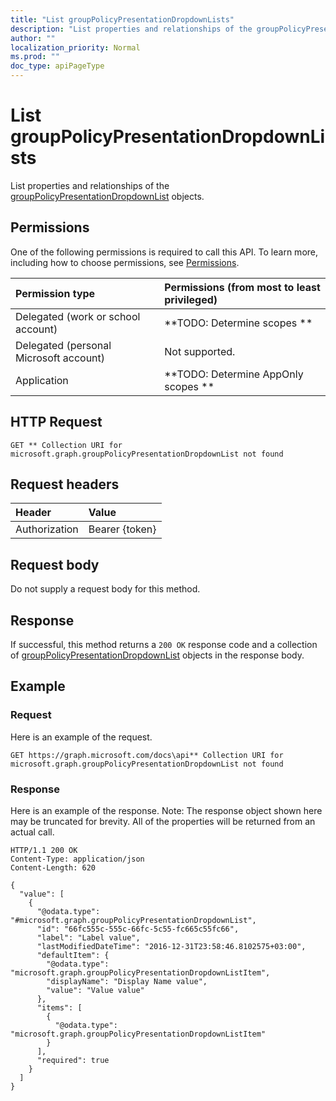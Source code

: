 ```yaml
---
title: "List groupPolicyPresentationDropdownLists"
description: "List properties and relationships of the groupPolicyPresentationDropdownList objects."
author: ""
localization_priority: Normal
ms.prod: ""
doc_type: apiPageType
---
```


# List groupPolicyPresentationDropdownLists

List properties and relationships of the [groupPolicyPresentationDropdownList](../resources/grouppolicypresentationdropdownlist.md) objects.

## Permissions
One of the following permissions is required to call this API. To learn more, including how to choose permissions, see [Permissions](/concepts/permissions-reference.md).

|Permission type|Permissions (from most to least privileged)|
|:---|:---|
|Delegated (work or school account)|**TODO: Determine scopes **|
|Delegated (personal Microsoft account)|Not supported.|
|Application|**TODO: Determine AppOnly scopes **|

## HTTP Request
<!-- {
  "blockType": "ignored"
}
-->
``` http
GET ** Collection URI for microsoft.graph.groupPolicyPresentationDropdownList not found
```

## Request headers
|Header|Value|
|:---|:---|
|Authorization|Bearer {token}|

## Request body
Do not supply a request body for this method.

## Response
If successful, this method returns a `200 OK` response code and a collection of [groupPolicyPresentationDropdownList](../resources/grouppolicypresentationdropdownlist.md) objects in the response body.

## Example

### Request
Here is an example of the request.
<!-- {
  "blockType": "request",
  "name": "get_grouppolicypresentationdropdownlist"
}
-->
``` http
GET https://graph.microsoft.com/docs\api** Collection URI for microsoft.graph.groupPolicyPresentationDropdownList not found
```

### Response
Here is an example of the response. Note: The response object shown here may be truncated for brevity. All of the properties will be returned from an actual call.
<!-- {
  "blockType": "response",
  "truncated": true,
  "@odata.type": "collection(microsoft.graph.grouppolicypresentationdropdownlist)"
}
-->
``` http
HTTP/1.1 200 OK
Content-Type: application/json
Content-Length: 620

{
  "value": [
    {
      "@odata.type": "#microsoft.graph.groupPolicyPresentationDropdownList",
      "id": "66fc555c-555c-66fc-5c55-fc665c55fc66",
      "label": "Label value",
      "lastModifiedDateTime": "2016-12-31T23:58:46.8102575+03:00",
      "defaultItem": {
        "@odata.type": "microsoft.graph.groupPolicyPresentationDropdownListItem",
        "displayName": "Display Name value",
        "value": "Value value"
      },
      "items": [
        {
          "@odata.type": "microsoft.graph.groupPolicyPresentationDropdownListItem"
        }
      ],
      "required": true
    }
  ]
}
```

